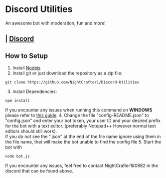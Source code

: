 # Discord Utilities
An awesome bot with moderation, fun and more!

## | [Discord](https://discord.gg/pXCkAqk)

## How to Setup
1. Install [Nodejs](https://nodejs.org/en/download/)
2. Install git or just download the repository as a zip file:
```
git clone https://github.com/NightCrafter1/Discord-Utilities
```
3. Install Dependencies:
```
npm install
```
If you encounter any issues when running this command on **WINDOWS** please refer to [this guide](https://github.com/JoshuaWise/better-sqlite3/blob/master/docs/troubleshooting.md).
4. Change the file "config-README.json" to "config.json" and enter your bot token, your user ID and your desired prefix for the bot with a text editor. (preferably Notepad++ However normal text editors should still work).   
If you do not see the ".json" at the end of the file name ignore using them in the file name, that will make the bot unable to find the config file
5. Start the bot with 
```
node bot.js
```
If you encounter any issues, feel free to contact NightCrafter1#0882 in the discord that can be found above.